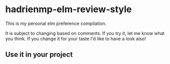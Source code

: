# hadrienmp-elm-review-style

This is my personal elm preference compilation.

It is subject to changing based on comments. If you try it, let me know what you think. If you change it for your taste I'd like to have a look also!

## Use it in your project
